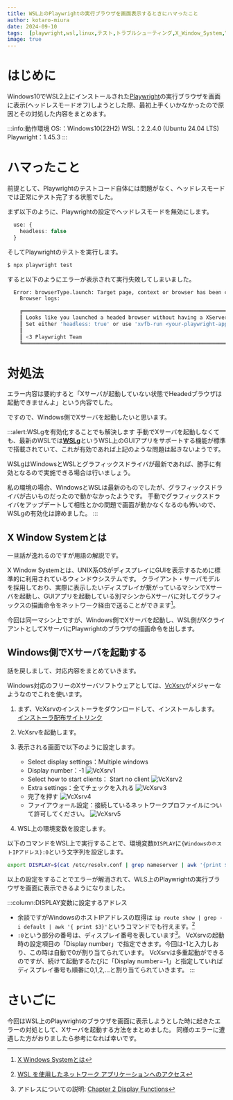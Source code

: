 ```yaml
---
title: WSL上のPlaywrightの実行ブラウザを画面表示するときにハマったこと
author: kotaro-miura
date: 2024-09-10
tags:  [playwright,wsl,linux,テスト,トラブルシューティング,X_Window_System,VcXsrv]
image: true
---
```


# はじめに

Windows10でWSL2上にインストールされた[Playwright](https://playwright.dev/)の実行ブラウザを画面に表示(ヘッドレスモードオフ)しようとした際、最初上手くいかなかったので原因とその対処した内容をまとめます。

:::info:動作環境
OS:：Windows10(22H2)
WSL：2.2.4.0 (Ubuntu 24.04 LTS)
Playwright：1.45.3
:::

# ハマったこと

前提として、Playwrightのテストコード自体には問題がなく、ヘッドレスモードでは正常にテスト完了する状態でした。

まず以下のように、Playwrightの設定でヘッドレスモードを無効にします。

```typescript:playwright.config.ts
  use: {
    headless: false
  }
```

そしてPlaywrightのテストを実行します。

```sh
$ npx playwright test
```

すると以下のようにエラーが表示されて実行失敗してしまいました。

```sh
  Error: browserType.launch: Target page, context or browser has been closed
    Browser logs:

    ╔════════════════════════════════════════════════════════════════════════════════════════════════╗
    ║ Looks like you launched a headed browser without having a XServer running.                     ║
    ║ Set either 'headless: true' or use 'xvfb-run <your-playwright-app>' before running Playwright. ║
    ║                                                                                                ║
    ║ <3 Playwright Team                                                                             ║
    ╚════════════════════════════════════════════════════════════════════════════════════════════════╝
```

# 対処法

エラー内容は要約すると「Xサーバが起動していない状態でHeadedブラウザは起動できませんよ」という内容でした。

ですので、Windows側でXサーバを起動したいと思います。

:::alert:WSLgを有効化することでも解決します
手動でXサーバを起動しなくても、最新のWSLでは[**WSLg**](https://github.com/microsoft/wslg)というWSL上のGUIアプリをサポートする機能が標準で搭載されていて、これが有効であれば上記のような問題は起きないようです。

WSLgはWindowsとWSLとグラフィックスドライバが最新であれば、勝手に有効となるので実施できる場合は行いましょう。

私の環境の場合、WindowsとWSLは最新のものでしたが、グラフィックスドライバが古いものだったので動かなかったようです。
手動でグラフィックスドライバをアップデートして相性とかの問題で画面が動かなくなるのも怖いので、WSLgの有効化は諦めました。
:::

## X Window Systemとは

一旦話が逸れるのですが用語の解説です。

X Window Systemとは、UNIX系OSがディスプレイにGUIを表示するために標準的に利用されているウィンドウシステムです。
クライアント・サーバモデルを採用しており、実際に表示したいディスプレイが繋がっているマシンでXサーバを起動し、GUIアプリを起動している別マシンからXサーバに対してグラフィックスの描画命令をネットワーク経由で送ることができます[^aboutX]。

[^aboutX]:[X Windows Systemとは](https://www.astec-x.com/FAQ/aboutx.html)

今回は同一マシン上ですが、Windows側でXサーバを起動し、WSL側がXクライアントとしてXサーバにPlaywrightのブラウザの描画命令を出します。

## Windows側でXサーバを起動する

話を戻しまして、対応内容をまとめていきます。

Windows対応のフリーのXサーバソフトウェアとしては、[VcXsrv](https://sourceforge.net/projects/vcxsrv/)がメジャーなようなのでこれを使います。

1. まず、VcXsrvのインストーラをダウンロードして、インストールします。
  [インストーラ配布サイトリンク](https://sourceforge.net/projects/vcxsrv/)
2. VcXsrvを起動します。
3. 表示される画面で以下のように設定します。
    - Select display settings：Multiple windows
    - Display number：-1
      ![VcXsrv1](/img/blogs/2024/0910_playwright_headed_wsl/VcXsrv1.png)
    - Select how to start clients： Start no client
      ![VcXsrv2](/img/blogs/2024/0910_playwright_headed_wsl/VcXsrv2.png)
    - Extra settings：全てチェックを入れる
      ![VcXsrv3](/img/blogs/2024/0910_playwright_headed_wsl/VcXsrv3.png)
    - 完了を押す
      ![VcXsrv4](/img/blogs/2024/0910_playwright_headed_wsl/VcXsrv4.png)
    - ファイアウォール設定：接続しているネットワークプロファイルについて許可してください。
      ![VcXsrv5](/img/blogs/2024/0910_playwright_headed_wsl/VcXsrv5.png)


4. WSL上の環境変数を設定します。

以下のコマンドをWSL上で実行することで、環境変数`DISPLAY`に`{WindowsのホストIPアドレス}:0`という文字列を設定します。

```sh
export DISPLAY=$(cat /etc/resolv.conf | grep nameserver | awk '{print $2; exit;}'):0
```

以上の設定をすることでエラーが解消されて、WLS上のPlaywrightの実行ブラウザを画面に表示できるようになりました。

:::column:DISPLAY変数に設定するアドレス
- 余談ですがWindowsのホストIPアドレスの取得は
  `ip route show | grep -i default | awk '{ print $3}'`というコマンドでも行えます。[^getIp]
- `:0`という部分の番号は、ディスプレイ番号を表しています[^address]。 VcXsrvの起動時の設定項目の「Display number」で指定できます。今回は-1と入力しおり、この時は自動で0が割り当てられています。
  VcXsrvは多重起動ができるのですが、続けて起動するたびに「Display number=-1」と指定していればディスプレイ番号も順番に0,1,2,...と割り当てられていきます。
:::

[^getIp]:[WSL を使用したネットワーク アプリケーションへのアクセス](https://learn.microsoft.com/ja-jp/windows/wsl/networking)
[^address]:アドレスについての説明: [Chapter 2 Display Functions](https://xjman.dsl.gr.jp/X11R6/X11/CH02.html)


# さいごに

今回はWSL上のPlaywrightのブラウザを画面に表示しようとした時に起きたエラーの対処として、Xサーバを起動する方法をまとめました。
同様のエラーに遭遇した方がおりましたら参考になれば幸いです。